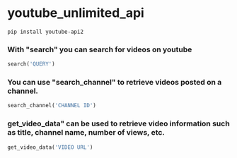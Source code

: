 # youtube_unlimited_api

```
pip install youtube-api2
```

### With "search" you can search for videos on youtube
```python
search('QUERY')
```

### You can use "search_channel" to retrieve videos posted on a channel.
```python
search_channel('CHANNEL ID')
```

### get_video_data" can be used to retrieve video information such as title, channel name, number of views, etc.
```python
get_video_data('VIDEO URL')
```

